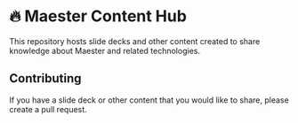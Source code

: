 # 🔥 Maester Content Hub

This repository hosts slide decks and other content created to share knowledge about
Maester and related technologies.

## Contributing

If you have a slide deck or other content that you would like to share, please create a pull request.
